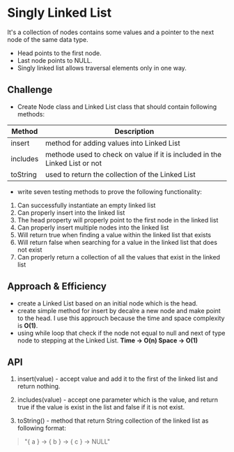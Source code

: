 # Singly Linked List
It's a collection of nodes contains some values and a pointer to the next node of the same data type.
* Head points to the first node.
* Last node points to NULL.
* Singly linked list allows traversal elements only in one way.

## Challenge
* Create Node class and Linked List class that should contain following methods:

Method | Description
-------- | ----------
insert | method for adding values into Linked List
includes | methode used to check on value if it is included in the Linked List or not
toString | used to return the collection of the Linked List

* write seven testing methods to prove the following functionality:
1. Can successfully instantiate an empty linked list
2. Can properly insert into the linked list
3. The head property will properly point to the first node in the linked list
4. Can properly insert multiple nodes into the linked list
5. Will return true when finding a value within the linked list that exists
6. Will return false when searching for a value in the linked list that does not exist
7. Can properly return a collection of all the values that exist in the linked list

## Approach & Efficiency
* create a Linked List based on an initial node which is the head.
* create simple method for insert by decalre a new node and make point to the head.
  I use this approuch because the time and space complexity is **O(1)**.
* using while loop that check if the node not equal to null and next of type node to stepping at the Linked List.
  **Time -> O(n) Space -> O(1)**


## API
1. insert(value) - accept value and add it to the first of the linked list and return nothing.

2. includes(value) - accept one parameter which is the value, and return true if the value is exist in the list and false if it is not exist.

3. toString() - method that return String collection of the linked list as following format:

> "{ a } -> { b } -> { c } -> NULL" 
